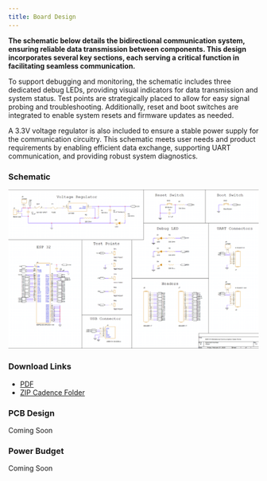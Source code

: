```yaml
---
title: Board Design
---
```


__The schematic below details the bidirectional communication system, ensuring reliable data transmission between components. This design incorporates several key sections, each serving a critical function in facilitating seamless communication.__

To support debugging and monitoring, the schematic includes three dedicated debug LEDs, providing visual indicators for data transmission and system status. Test points are strategically placed to allow for easy signal probing and troubleshooting. Additionally, reset and boot switches are integrated to enable system resets and firmware updates as needed.

A 3.3V voltage regulator is also included to ensure a stable power supply for the communication circuitry. This schematic meets user needs and product requirements by enabling efficient data exchange, supporting UART communication, and providing robust system diagnostics.

### __Schematic__

<p align="center">
<img src="Schematic-Design.png" alt="Schematic-Design">
</p>

### __Download Links__
- [PDF](EGR314-Schematic.pdf)
- [ZIP Cadence Folder](EGR-314-PRJT-CC.zip)


### __PCB Design__

Coming Soon

### __Power Budget__

Coming Soon
